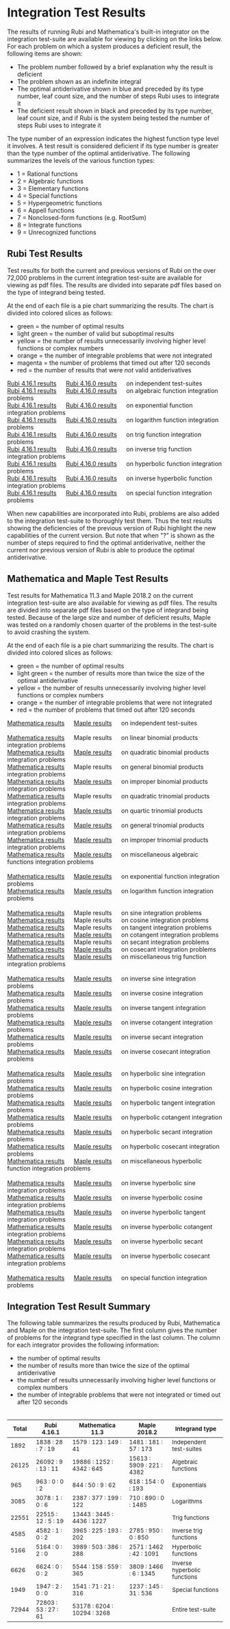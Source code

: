 # Integration Test Results

The results of running Rubi and Mathematica's built-in integrator on the integration test-suite are available for viewing by clicking on the links below.  For each problem on which a system produces a deficient result, the following items are shown:

* The problem number followed by a brief explanation why the result is deficient
* The problem shown as an indefinite integral
* The optimal antiderivative shown in blue and preceded by its type number, leaf count size, and the number of steps Rubi uses to integrate it
* The deficient result shown in black and preceded by its type number, leaf count size, and if Rubi is the system being tested the number of steps Rubi uses to integrate it

The type number of an expression indicates the highest function type level it involves.  A test result is considered deficient if its type number is greater than the type number of the optimal antiderivative.  The following summarizes the levels of the various function types:

* 1 = Rational functions
* 2 = Algebraic functions
* 3 = Elementary functions
* 4 = Special functions
* 5 = Hypergeometric functions
* 6 = Appell functions
* 7 = Nonclosed-form functions (e.g. RootSum)
* 8 = Integrate functions
* 9 = Unrecognized functions


## Rubi Test Results

Test results for both the current and previous versions of Rubi on the over 72,000 problems in the current integration test-suite are available for viewing as pdf files.  The results are divided into separate pdf files based on the type of integrand being tested.

At the end of each file is a pie chart summarizing the results.  The chart is divided into colored slices as follows:

* green = the number of optimal results
* light green = the number of valid but suboptimal results
* yellow = the number of results unnecessarily involving higher level functions or complex numbers
* orange = the number of integrable problems that were not integrated
* magenta = the number of problems that timed out after 120 seconds
* red = the number of results that were *not* valid antiderivatives

<a href="testResults/Rubi4.16.1TestResults/0 Independent test suites.pdf">Rubi 4.16.1 results</a> &emsp; <a href="testResults/Rubi4.16.0TestResults/0 Independent test suites.pdf">Rubi 4.16.0 results</a> &emsp; on independent test-suites<br>
<a href="testResults/Rubi4.16.1TestResults/1 Algebraic functions.pdf">Rubi 4.16.1 results</a> &emsp; <a href="testResults/Rubi4.16.0TestResults/1 Algebraic functions.pdf">Rubi 4.16.0 results</a> &emsp; on algebraic function integration problems<br>
<a href="testResults/Rubi4.16.1TestResults/2 Exponentials.pdf">Rubi 4.16.1 results</a> &emsp; <a href="testResults/Rubi4.16.0TestResults/2 Exponentials.pdf">Rubi 4.16.0 results</a> &emsp; on exponential function integration problems<br>
<a href="testResults/Rubi4.16.1TestResults/3 Logarithms.pdf">Rubi 4.16.1 results</a> &emsp; <a href="testResults/Rubi4.16.0TestResults/3 Logarithms.pdf">Rubi 4.16.0 results</a> &emsp; on logarithm function integration problems<br>
<a href="testResults/Rubi4.16.1TestResults/4 Trig functions.pdf">Rubi 4.16.1 results</a> &emsp; <a href="testResults/Rubi4.16.0TestResults/4 Trig functions.pdf">Rubi 4.16.0 results</a> &emsp; on trig function integration problems<br>
<a href="testResults/Rubi4.16.1TestResults/5 Inverse trig functions.pdf">Rubi 4.16.1 results</a> &emsp; <a href="testResults/Rubi4.16.0TestResults/5 Inverse trig functions.pdf">Rubi 4.16.0 results</a> &emsp; on inverse trig function integration problems<br>
<a href="testResults/Rubi4.16.1TestResults/6 Hyperbolic functions.pdf">Rubi 4.16.1 results</a> &emsp; <a href="testResults/Rubi4.16.0TestResults/6 Hyperbolic functions.pdf">Rubi 4.16.0 results</a> &emsp; on hyperbolic function integration problems<br>
<a href="testResults/Rubi4.16.1TestResults/7 Inverse hyperbolic functions.pdf">Rubi 4.16.1 results</a> &emsp; <a href="testResults/Rubi4.16.0TestResults/7 Inverse hyperbolic functions.pdf">Rubi 4.16.0 results</a> &emsp; on inverse hyperbolic function  integration problems<br>
<a href="testResults/Rubi4.16.1TestResults/8 Special functions.pdf">Rubi 4.16.1 results</a> &emsp; <a href="testResults/Rubi4.16.0TestResults/8 Special functions.pdf">Rubi 4.16.0 results</a> &emsp; on special function integration problems

When new capabilities are incorporated into Rubi, problems are also added to the integration test-suite to thoroughly test them.  Thus the test results showing the deficiencies of the previous version of Rubi highlight the new capabilities of the current version.  But note that when "?" is shown as the number of steps required to find the optimal antiderivative, neither the current nor previous version of Rubi is able to produce the optimal antiderivative.


## Mathematica and Maple Test Results

Test results for Mathematica 11.3 and Maple 2018.2 on the current integration test-suite are also available for viewing as pdf files.  The results are divided into separate pdf files based on the type of integrand being tested.  Because of the large size and number of deficient results, Maple was tested on a randomly chosen quarter of the problems in the test-suite to avoid crashing the system.

At the end of each file is a pie chart summarizing the results.  The chart is divided into colored slices as follows:

* green = the number of optimal results
* light green = the number of results more than twice the size of the optimal antiderivative
* yellow = the number of results unnecessarily involving higher level functions or complex numbers
* orange = the number of integrable problems that were not integrated
* red = the number of problems that timed out after 120 seconds

<a href="testResults/Mathematica11.3TestResults/0 Independent test suites.pdf">Mathematica results</a> &emsp; <a href="testResults/Maple2018.2TestResults/0 Independent test suites.pdf">Maple results</a> &emsp; on independent test-suites<br>
<br>
<a href="testResults/Mathematica11.3TestResults/1 Algebraic functions/1.1 Binomial products/1.1.1 Linear.pdf">Mathematica results</a> &emsp; <a>Maple results</a> &emsp; on linear binomial products integration problems<br>
<a href="testResults/Mathematica11.3TestResults/1 Algebraic functions/1.1 Binomial products/1.1.2 Quadratic.pdf">Mathematica results</a> &emsp; <a href="testResults/Maple2018.2TestResults/1 Algebraic functions/1.1 Binomial products/1.1.2 Quadratic.pdf">Maple results</a> &emsp; on quadratic binomial products integration problems<br>
<a href="testResults/Mathematica11.3TestResults/1 Algebraic functions/1.1 Binomial products/1.1.3 General.pdf">Mathematica results</a> &emsp; <a>Maple results</a> &emsp; on general binomial products integration problems<br>
<a href="testResults/Mathematica11.3TestResults/1 Algebraic functions/1.1 Binomial products/1.1.4 Improper.pdf">Mathematica results</a> &emsp; <a href="testResults/Maple2018.2TestResults/1 Algebraic functions/1.1 Binomial products/1.1.4 Improper.pdf">Maple results</a> &emsp; on improper binomial products integration problems<br>
<a href="testResults/Mathematica11.3TestResults/1 Algebraic functions/1.2 Trinomial products/1.2.1 Quadratic.pdf">Mathematica results</a> &emsp; <a>Maple results</a> &emsp; on quadratic trinomial products integration problems<br>
<a href="testResults/Mathematica11.3TestResults/1 Algebraic functions/1.2 Trinomial products/1.2.2 Quartic.pdf">Mathematica results</a> &emsp; <a href="testResults/Maple2018.2TestResults/1 Algebraic functions/1.2 Trinomial products/1.2.2 Quartic.pdf">Maple results</a> &emsp; on quartic trinomial products integration problems<br>
<a href="testResults/Mathematica11.3TestResults/1 Algebraic functions/1.2 Trinomial products/1.2.3 General.pdf">Mathematica results</a> &emsp; <a href="testResults/Maple2018.2TestResults/1 Algebraic functions/1.2 Trinomial products/1.2.3 General.pdf">Maple results</a> &emsp; on general trinomial products integration problems<br>
<a href="testResults/Mathematica11.3TestResults/1 Algebraic functions/1.2 Trinomial products/1.2.4 Improper.pdf">Mathematica results</a> &emsp; <a href="testResults/Maple2018.2TestResults/1 Algebraic functions/1.2 Trinomial products/1.2.4 Improper.pdf">Maple results</a> &emsp; on improper trinomial products integration problems<br>
<a href="testResults/Mathematica11.3TestResults/1 Algebraic functions/1.3 Miscellaneous.pdf">Mathematica results</a> &emsp; <a href="testResults/Maple2018.2TestResults/1 Algebraic functions/1.3 Miscellaneous.pdf">Maple results</a> &emsp; on miscellaneous algebraic functions integration problems<br>
<br>
<a href="testResults/Mathematica11.3TestResults/2 Exponentials.pdf">Mathematica results</a> &emsp; <a href="testResults/Maple2018.2TestResults/2 Exponentials.pdf">Maple results</a> &emsp; on exponential function integration problems<br>
<a href="testResults/Mathematica11.3TestResults/3 Logarithms.pdf">Mathematica results</a> &emsp; <a href="testResults/Maple2018.2TestResults/3 Logarithms.pdf">Maple results</a> &emsp; on logarithm function integration problems<br>
<br>
<a href="testResults/Mathematica11.3TestResults/4 Trig functions/4.1 Sine.pdf">Mathematica results</a> &emsp; <a>Maple results</a> &emsp; on sine integration problems<br>
<a href="testResults/Mathematica11.3TestResults/4 Trig functions/4.2 Cosine.pdf">Mathematica results</a> &emsp; <a>Maple results</a> &emsp; on cosine integration problems<br>
<a href="testResults/Mathematica11.3TestResults/4 Trig functions/4.3 Tangent.pdf">Mathematica results</a> &emsp; <a>Maple results</a> &emsp; on tangent integration problems<br>
<a href="testResults/Mathematica11.3TestResults/4 Trig functions/4.4 Cotangent.pdf">Mathematica results</a> &emsp; <a href="testResults/Maple2018.2TestResults/4 Trig functions/4.4 Cotangent.pdf">Maple results</a> &emsp; on cotangent integration problems<br>
<a href="testResults/Mathematica11.3TestResults/4 Trig functions/4.5 Secant.pdf">Mathematica results</a> &emsp; <a>Maple results</a> &emsp; on secant integration problems<br>
<a href="testResults/Mathematica11.3TestResults/4 Trig functions/4.6 Cosecant.pdf">Mathematica results</a> &emsp; <a href="testResults/Maple2018.2TestResults/4 Trig functions/4.6 Cosecant.pdf">Maple results</a> &emsp; on cosecant integration problems<br>
<a href="testResults/Mathematica11.3TestResults/4 Trig functions/4.7 Miscellaneous.pdf">Mathematica results</a> &emsp; <a href="testResults/Maple2018.2TestResults/4 Trig functions/4.7 Miscellaneous.pdf">Maple results</a> &emsp; on miscellaneous trig function integration problems<br>
<br>
<a href="testResults/Mathematica11.3TestResults/5 Inverse trig functions/5.1 Inverse sine.pdf">Mathematica results</a> &emsp; <a href="testResults/Maple2018.2TestResults/5 Inverse trig functions/5.1 Inverse sine.pdf">Maple results</a> &emsp; on inverse sine integration problems<br>
<a href="testResults/Mathematica11.3TestResults/5 Inverse trig functions/5.2 Inverse cosine.pdf">Mathematica results</a> &emsp; <a href="testResults/Maple2018.2TestResults/5 Inverse trig functions/5.2 Inverse cosine.pdf">Maple results</a> &emsp; on inverse cosine integration problems<br>
<a href="testResults/Mathematica11.3TestResults/5 Inverse trig functions/5.3 Inverse tangent.pdf">Mathematica results</a> &emsp; <a href="testResults/Maple2018.2TestResults/5 Inverse trig functions/5.3 Inverse tangent.pdf">Maple results</a> &emsp; on inverse tangent integration problems<br>
<a href="testResults/Mathematica11.3TestResults/5 Inverse trig functions/5.4 Inverse cotangent.pdf">Mathematica results</a> &emsp; <a href="testResults/Maple2018.2TestResults/5 Inverse trig functions/5.4 Inverse cotangent.pdf">Maple results</a> &emsp; on inverse cotangent integration problems<br>
<a href="testResults/Mathematica11.3TestResults/5 Inverse trig functions/5.5 Inverse secant.pdf">Mathematica results</a> &emsp; <a href="testResults/Maple2018.2TestResults/5 Inverse trig functions/5.5 Inverse secant.pdf">Maple results</a> &emsp; on inverse secant integration problems<br>
<a href="testResults/Mathematica11.3TestResults/5 Inverse trig functions/5.6 Inverse cosecant.pdf">Mathematica results</a> &emsp; <a href="testResults/Maple2018.2TestResults/5 Inverse trig functions/5.6 Inverse cosecant.pdf">Maple results</a> &emsp; on inverse cosecant integration problems<br>
<br>
<a href="testResults/Mathematica11.3TestResults/6 Hyperbolic functions/6.1 Hyperbolic sine.pdf">Mathematica results</a> &emsp; <a href="testResults/Maple2018.2TestResults/6 Hyperbolic functions/6.1 Hyperbolic sine.pdf">Maple results</a> &emsp; on hyperbolic sine integration problems<br>
<a href="testResults/Mathematica11.3TestResults/6 Hyperbolic functions/6.2 Hyperbolic cosine.pdf">Mathematica results</a> &emsp; <a href="testResults/Maple2018.2TestResults/6 Hyperbolic functions/6.2 Hyperbolic cosine.pdf">Maple results</a> &emsp; on hyperbolic cosine integration problems<br>
<a href="testResults/Mathematica11.3TestResults/6 Hyperbolic functions/6.3 Hyperbolic tangent.pdf">Mathematica results</a> &emsp; <a href="testResults/Maple2018.2TestResults/6 Hyperbolic functions/6.3 Hyperbolic tangent.pdf">Maple results</a> &emsp; on hyperbolic tangent integration problems<br>
<a href="testResults/Mathematica11.3TestResults/6 Hyperbolic functions/6.4 Hyperbolic cotangent.pdf">Mathematica results</a> &emsp; <a href="testResults/Maple2018.2TestResults/6 Hyperbolic functions/6.4 Hyperbolic cotangent.pdf">Maple results</a> &emsp; on hyperbolic cotangent integration problems<br>
<a href="testResults/Mathematica11.3TestResults/6 Hyperbolic functions/6.5 Hyperbolic secant.pdf">Mathematica results</a> &emsp; <a href="testResults/Maple2018.2TestResults/6 Hyperbolic functions/6.5 Hyperbolic secant.pdf">Maple results</a> &emsp; on hyperbolic secant integration problems<br>
<a href="testResults/Mathematica11.3TestResults/6 Hyperbolic functions/6.6 Hyperbolic cosecant.pdf">Mathematica results</a> &emsp; <a href="testResults/Maple2018.2TestResults/6 Hyperbolic functions/6.6 Hyperbolic cosecant.pdf">Maple results</a> &emsp; on hyperbolic cosecant integration problems<br>
<a href="testResults/Mathematica11.3TestResults/6 Hyperbolic functions/6.7 Miscellaneous.pdf">Mathematica results</a> &emsp; <a href="testResults/Maple2018.2TestResults/6 Hyperbolic functions/6.7 Miscellaneous.pdf">Maple results</a> &emsp; on miscellaneous hyperbolic function integration problems<br>
<br>
<a href="testResults/Mathematica11.3TestResults/7 Inverse hyperbolic functions/7.1 Inverse hyperbolic sine.pdf">Mathematica results</a> &emsp; <a href="testResults/Maple2018.2TestResults/7 Inverse hyperbolic functions/7.1 Inverse hyperbolic sine.pdf">Maple results</a> &emsp; on inverse hyperbolic sine integration problems<br>
<a href="testResults/Mathematica11.3TestResults/7 Inverse hyperbolic functions/7.2 Inverse hyperbolic cosine.pdf">Mathematica results</a> &emsp; <a href="testResults/Maple2018.2TestResults/7 Inverse hyperbolic functions/7.2 Inverse hyperbolic cosine.pdf">Maple results</a> &emsp; on inverse hyperbolic cosine integration problems<br>
<a href="testResults/Mathematica11.3TestResults/7 Inverse hyperbolic functions/7.3 Inverse hyperbolic tangent.pdf">Mathematica results</a> &emsp; <a href="testResults/Maple2018.2TestResults/7 Inverse hyperbolic functions/7.3 Inverse hyperbolic tangent.pdf">Maple results</a> &emsp; on inverse hyperbolic tangent integration problems<br>
<a href="testResults/Mathematica11.3TestResults/7 Inverse hyperbolic functions/7.4 Inverse hyperbolic cotangent.pdf">Mathematica results</a> &emsp; <a href="testResults/Maple2018.2TestResults/7 Inverse hyperbolic functions/7.4 Inverse hyperbolic cotangent.pdf">Maple results</a> &emsp; on inverse hyperbolic cotangent integration problems<br>
<a href="testResults/Mathematica11.3TestResults/7 Inverse hyperbolic functions/7.5 Inverse hyperbolic secant.pdf">Mathematica results</a> &emsp; <a href="testResults/Maple2018.2TestResults/7 Inverse hyperbolic functions/7.5 Inverse hyperbolic secant.pdf">Maple results</a> &emsp; on inverse hyperbolic secant integration problems<br>
<a href="testResults/Mathematica11.3TestResults/7 Inverse hyperbolic functions/7.6 Inverse hyperbolic cosecant.pdf">Mathematica results</a> &emsp; <a href="testResults/Maple2018.2TestResults/7 Inverse hyperbolic functions/7.6 Inverse hyperbolic cosecant.pdf">Maple results</a> &emsp; on inverse hyperbolic cosecant integration problems<br>
<br>
<a href="testResults/Mathematica11.3TestResults/8 Special functions.pdf">Mathematica results</a> &emsp; <a href="testResults/Maple2018.2TestResults/8 Special functions.pdf">Maple results</a> &emsp; on special function integration problems<br>


## Integration Test Result Summary

The following table summarizes the results produced by Rubi, Mathematica and Maple on the integration test-suite.  The first column gives the number of problems for the integrand type specified in the last column.  The column for each integrator provides the following information:

* the number of optimal results
* the number of results more than twice the size of the optimal antiderivative
* the number of results unnecessarily involving higher level functions or complex numbers
* the number of integrable problems that were not integrated or timed out after 120 seconds<br><br>
  
<small>Total </small>|<small> Rubi 4.16.1 </small>|<small> Mathematica 11.3 </small>|<small> Maple 2018.2 </small>|<small> Integrand type</small>
----- | --------------  | --------------  | -------------- | --------------
<small>1892  |<small> 1838 : 28 : 7 : 19   |<small> 1579 : 123 : 149 : 41       |<small> 1481 : 181 : 57 : 173     |<small> Independent test-suites
<small>26125 |<small> 26092 : 9 : 13 : 11  |<small> 19886 : 1252 : 4342 : 645   |<small> 15613 : 5909 : 221 : 4382 |<small> Algebraic functions
<small>965   |<small> 963 : 0 : 0 : 2      |<small> 844 : 50 : 9 : 62           |<small> 618 : 154 : 0 : 193       |<small> Exponentials
<small>3085  |<small> 3078 : 1 : 0 : 6     |<small> 2387 : 377 : 199 : 122      |<small> 710 : 890 : 0 : 1485      |<small> Logarithms
<small>22551 |<small> 22515 : 12 : 5 : 19  |<small> 13443 : 3445 : 4436 : 1227  |<small>  |<small> Trig functions
<small>4585  |<small> 4582 : 1 : 0 : 2     |<small> 3965 : 225 : 193 : 202      |<small> 2785 : 950 : 0 : 850      |<small> Inverse trig functions
<small>5166  |<small> 5164 : 0 : 2 : 0     |<small> 3989 : 503 : 386 : 288      |<small> 2571 : 1462 : 42 : 1091   |<small> Hyperbolic functions
<small>6626  |<small> 6624 : 0 : 0 : 2     |<small> 5544 : 158 : 559 : 365      |<small> 3809 : 1466 : 6 : 1345    |<small> Inverse hyperbolic functions
<small>1949  |<small> 1947 : 2 : 0 : 0     |<small> 1541 : 71 : 21 : 316        |<small> 1237 : 145 : 31 : 536     |<small> Special functions
<small>72944 |<small> 72803 : 53 : 27 : 61 |<small> 53178 : 6204 : 10294 : 3268 |<small>  |<small> Entire test-suite
